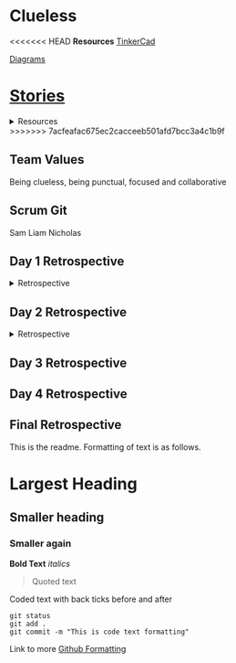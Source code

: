 # Clueless

<<<<<<< HEAD
**Resources**
[TinkerCad](https://www.tinkercad.com/things/bbRPA2QoqOV-team1/editel?sharecode=ZBeQhh17jUikznvsGRZypjfcYoWp6huOA6y6t5P-ZSY)

[Diagrams](https://cdn.discordapp.com/attachments/864087098730741792/864441848746213386/TinkerCad_Diagrams.pdf)

[Stories](https://cdn.discordapp.com/attachments/864087098730741792/864087659261591562/Virtual_Mission_to_Mars_Stories.pdf)
=======

<details><summary>Resources</summary>
<p>
Resources

[TinkerCad](https://www.tinkercad.com/things/bbRPA2QoqOV-team1/editel?sharecode=ZBeQhh17jUikznvsGRZypjfcYoWp6huOA6y6t5P-ZSY)

[Diagrams](https://cdn.discordapp.com/attachments/864087098730741792/864441848746213386/TinkerCad_Diagrams.pdf)

[Stories](https://cdn.discordapp.com/attachments/864087098730741792/864087659261591562/Virtual_Mission_to_Mars_Stories.pdf)
</p>
</details>
>>>>>>> 7acfeafac675ec2cacceeb501afd7bcc3a4c1b9f

## Team Values
Being clueless, being punctual, focused and collaborative

## Scrum Git
Sam
Liam
Nicholas

## Day 1 Retrospective

<details><summary>Retrospective</summary>

### What went well
We efficiently communicated as a team to solve problems that we encountered while designing the hardware and software of the rover.

### What didn't go well
The organisation of our code and resources was not up to professional standard.

### What we will do more of tomorrow
Seek help from mentors when issues arise that we cannot rectify

### What we will do less of tomorrow
Less disorganisation and neater hardware and software.

</details>

## Day 2 Retrospective

<details><summary>Retrospective</summary>

### What went well
We got several stories complete and managed to resolve our mistakes when we made them

### What didn't go well
We used different branches on GIT - we should be using the same branch in the future

### What we will do more of tomorrow
We aim to do more stories as the week progresses to finish and test our rover programming

### What we will do less of tomorrow
We will aim to make less mistakes through use of collaboration

</details>

## Day 3 Retrospective

## Day 4 Retrospective

## Final Retrospective

This is the readme. Formatting of text is as follows.

# Largest Heading
## Smaller heading
### Smaller again

**Bold Text**
*italics*
>Quoted text

Coded text with back ticks before and after
```
git status
git add .
git commit -m "This is code text formatting"
```

Link to more [Github Formatting](https://help.github.com/en/github/writing-on-github/basic-writing-and-formatting-syntax)
